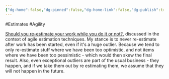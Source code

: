 ```yaml
---
{"dg-home":false,"dg-pinned":false,"dg-home-link":false,"dg-publish":true,"tags":["dgblip"],"created-date":"2020-07-09T00:00:00","disabled rules":["yaml-title","yaml-title-alias","file-name-heading"],"title":"philipp @ 2020-07-09","dg-permalink":"2020/07/09/should-you-reestimate/","updated-date":"2025-04-30T22:27:35","dg-path":"blips/2020-07-09-should-you-reestimate.md","permalink":"/2020/07/09/should-you-reestimate/","dgPassFrontmatter":true}
---
```



#Estimates #Agility

[Should you re-estimate your work while you do it or
not?](https://www.mountaingoatsoftware.com/blog/to-re-estimate-or-not-that-is-the-question),
discussed in the context of agile estimation techniques. My stance is to never
re-estimate after work has been started, even if it's a huge outlier. Because we
tend to only re-estimate stuff where we have been too optimistic, and not items
where we have been too pessimistic - which would then skew the final result.
Also, even exceptional outliers are part of the usual business - they happen,
and if we take them out by re estimating them, we assume that they will not
happen in the future.



